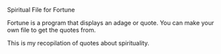 Spiritual File for Fortune

Fortune is a program that displays an adage or quote. You can make your own file to get the quotes from.

This is my recopilation of quotes about spirituality.
